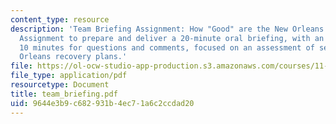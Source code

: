 ```yaml
---
content_type: resource
description: 'Team Briefing Assignment: How "Good" are the New Orleans Recovery Plans?
  Assignment to prepare and deliver a 20-minute oral briefing, with an additional
  10 minutes for questions and comments, focused on an assessment of selected New
  Orleans recovery plans.'
file: https://ol-ocw-studio-app-production.s3.amazonaws.com/courses/11-201-gateway-planning-action-fall-2007/9644e3b9c682931b4ec71a6c2ccdad20_team_briefing.pdf
file_type: application/pdf
resourcetype: Document
title: team_briefing.pdf
uid: 9644e3b9-c682-931b-4ec7-1a6c2ccdad20
---
```

